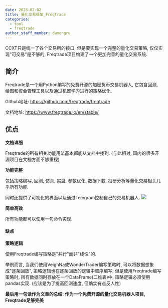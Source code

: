 ```yaml
---
date: 2023-02-02
title: 量化交易框架_Freqtrade
categories:
  - tool
  - freqtrade
author_staff_member: dumengru
---
```


CCXT只是统一了各个交易所的接口, 但是要实现一个完整的量化交易策略, 仅仅实现"可交易"是不够的, Freqtrade项目构建了一个更加完善的量化交易系统. 

## 简介

Freqtrade是一个用Python编写的免费开源的加密货币交易机器人, 它包含回测, 绘图和资金管理工具以及通过机器学习进行的策略优化.

Github地址: https://github.com/freqtrade/freqtrade

文档地址: https://www.freqtrade.io/en/stable/

## 优点

**文档详细**

Freqtrade的所有相关功能用法基本都能从文档中找到. (与此相对, 国内的很多开源项目在文档方面不够重视)

**功能完整**

包括策略编写, 回测, 仿真, 实盘, 参数优化, 数据下载, 投研分析等量化交易相关几乎所有功能.

同时还提供了可视化的界面以及通过Telegram控制自己的交易机器人.
![]({{site.baseurl}}/images/202302020031.png)

**简单高效**

所有功能都可以使用一句命令实现.

#### 缺点

**策略逻辑**

使用Freqtrade编写策略是"并行"而非"线性"的.

举例而言, 当我们使用VeighNa或WonderTrader编写策略时, 可以将数据想象成"逐条回放", 策略逻辑也在逐条回放的逻辑中顺序编写; 但是使用Freqtrade编写策略时, 所有数据同时存放在一个DataFrame(二维表)中, 策略逻辑必须使用pandas实现. (应该是为了提高回测速度, 但确实有点反人性)

**最后用一句话作为文章的总结: 作为一个免费开源的量化交易机器人项目, Freqtrade足够完美**